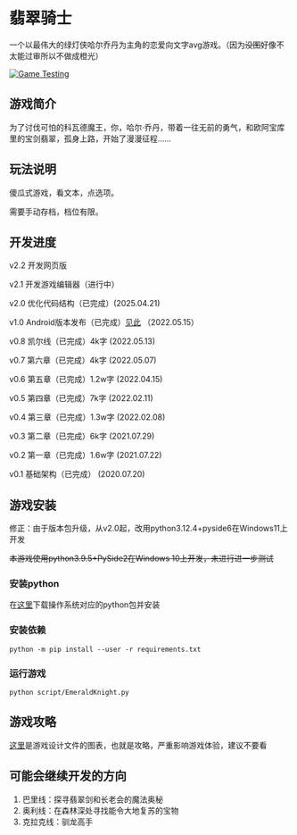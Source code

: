 # 翡翠骑士

一个以最伟大的绿灯侠哈尔乔丹为主角的恋爱向文字avg游戏。（因为~~没图~~好像不太能过审所以不做成橙光）

[![Game Testing](https://github.com/zhuty18/EmeraldKnight/actions/workflows/unit_test.yml/badge.svg)](https://github.com/zhuty18/EmeraldKnight/actions/workflows/unit_test.yml)

## 游戏简介

为了讨伐可怕的科瓦德魔王，你，哈尔·乔丹，带着一往无前的勇气，和欧阿宝库里的宝剑翡翠，孤身上路，开始了漫漫征程……

## 玩法说明

傻瓜式游戏，看文本，点选项。

需要手动存档，档位有限。

## 开发进度

v2.2 开发网页版

v2.1 开发游戏编辑器（进行中）

v2.0 优化代码结构（已完成）(2025.04.21)

v1.0 Android版本发布（已完成）[见此](https://github.com/zhuty18/EmeraldKnight-Android) （2022.05.15）

v0.8 凯尔线（已完成）4k字 (2022.05.13)

v0.7 第六章（已完成）4k字 (2022.05.07)

v0.6 第五章（已完成）1.2w字 (2022.04.15)

v0.5 第四章（已完成）7k字 (2022.02.11)

v0.4 第三章（已完成）1.3w字 (2022.02.08)

v0.3 第二章（已完成）6k字 (2021.07.29)

v0.2 第一章（已完成）1.6w字 (2021.07.22)

v0.1 基础架构（已完成） (2020.07.20)

## 游戏安装

修正：由于版本包升级，从v2.0起，改用python3.12.4+pyside6在Windows11上开发

~~本游戏使用python3.9.5+PySide2在Windows 10上开发，未进行进一步测试~~

### 安装python

在[这里](https://www.python.org/downloads/)下载操作系统对应的python包并安装

### 安装依赖

`python -m pip install --user -r requirements.txt`

### 运行游戏

`python script/EmeraldKnight.py`

## 游戏攻略

[这里](img/README.md)是游戏设计文件的图表，也就是攻略，严重影响游戏体验，建议不要看

## 可能会继续开发的方向

1. 巴里线：探寻翡翠剑和长老会的魔法奥秘
2. 奥利线：在森林深处寻找能令大地复苏的宝物
3. 克拉克线：驯龙高手
